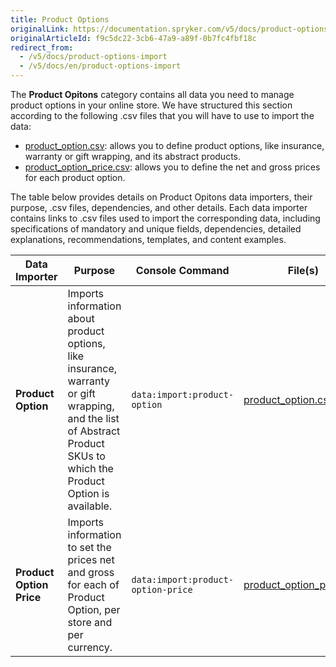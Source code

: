 ```yaml
---
title: Product Options
originalLink: https://documentation.spryker.com/v5/docs/product-options-import
originalArticleId: f9c5dc22-3cb6-47a9-a89f-0b7fc4fbf18c
redirect_from:
  - /v5/docs/product-options-import
  - /v5/docs/en/product-options-import
---
```


The **Product Opitons** category contains all data you need to manage product options in your online store. We have structured this section according to the following .csv files that you will have to use to import the data:

* [product_option.csv](/docs/scos/dev/developer-guides/202005.0/development-guide/data-import/data-import-categories/special-product-types/product-options/file-details-product-option.csv.html): allows you to define product options, like insurance, warranty or gift wrapping, and its abstract products.
* [product_option_price.csv](/docs/scos/dev/developer-guides/202005.0/development-guide/data-import/data-import-categories/special-product-types/product-options/file-details-product-option-price.csv.html): allows you to define the net and gross prices for each product option.  

The table below provides details on Product Opitons data importers, their purpose, .csv files, dependencies, and other details. Each data importer contains links to .csv files used to import the corresponding data, including specifications of mandatory and unique fields, dependencies, detailed explanations, recommendations, templates, and content examples.

| Data Importer | Purpose | Console Command| File(s) | Dependencies |
| --- | --- | --- | --- |--- |
| **Product Option**   | Imports information about product options, like insurance, warranty or gift wrapping, and the list of Abstract Product SKUs to which the Product Option is available. |`data:import:product-option` | [product_option.csv](/docs/scos/dev/developer-guides/202005.0/development-guide/data-import/data-import-categories/special-product-types/product-options/file-details-product-option.csv.html) |None |
| **Product Option Price**  | Imports information to set the prices net and gross for each of Product Option, per store and per currency.  |`data:import:product-option-price` |[product_option_price.csv](/docs/scos/dev/developer-guides/202005.0/development-guide/data-import/data-import-categories/special-product-types/product-options/file-details-product-option-price.csv.html)| [product_option.csv](/docs/scos/dev/developer-guides/202005.0/development-guide/data-import/data-import-categories/special-product-types/product-options/file-details-product-option.csv.html) |

